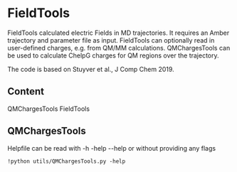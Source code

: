 # FieldTools
FieldTools calculated electric Fields in MD trajectories. It requires an Amber trajectory and parameter file as input. FieldTools can optionally read in user-defined charges, e.g. from QM/MM calculations. QMChargesTools can be used to calculate ChelpG charges for QM regions over the trajectory. 

The code is based on Stuyver et al., J Comp Chem 2019.

## Content
QMChargesTools
FieldTools

## QMChargesTools
Helpfile can be read with -h -help --help or without providing any flags
```
!python utils/QMChargesTools.py -help
```
